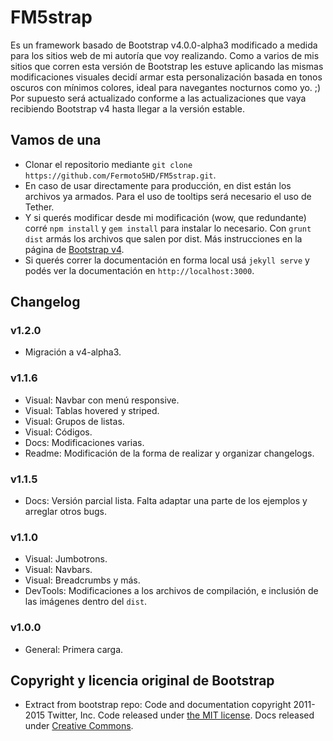 # FM5strap

Es un framework basado de Bootstrap v4.0.0-alpha3 modificado a medida para los sitios web de mi autoría que voy realizando. Como a varios de mis sitios que corren esta versión de Bootstrap les estuve aplicando las mismas modificaciones visuales decidí armar esta personalización basada en tonos oscuros con mínimos colores, ideal para navegantes nocturnos como yo. ;) 
Por supuesto será actualizado conforme a las actualizaciones que vaya recibiendo Bootstrap v4 hasta llegar a la versión estable. 


## Vamos de una

* Clonar el repositorio mediante `git clone https://github.com/Fermoto5HD/FM5strap.git`.
* En caso de usar directamente para producción, en dist están los archivos ya armados. Para el uso de tooltips será necesario el uso de Tether. 
* Y si querés modificar desde mi modificación (wow, que redundante) corré `npm install` y `gem install` para instalar lo necesario. Con `grunt dist` armás los archivos que salen por dist. Más instrucciones en la página de [Bootstrap v4](v4-alpha.getbootstrap.com/getting-started/build-tools). 
* Si querés correr la documentación en forma local usá `jekyll serve` y podés ver la documentación en `http://localhost:3000`.


## Changelog 
### v1.2.0
* Migración a v4-alpha3. 

### v1.1.6
* Visual: Navbar con menú responsive. 
* Visual: Tablas hovered y striped. 
* Visual: Grupos de listas. 
* Visual: Códigos. 
* Docs: Modificaciones varias. 
* Readme: Modificación de la forma de realizar y organizar changelogs. 

### v1.1.5 
* Docs: Versión parcial lista. Falta adaptar una parte de los ejemplos y arreglar otros bugs. 

### v1.1.0 
* Visual: Jumbotrons. 
* Visual: Navbars. 
* Visual: Breadcrumbs y más. 
* DevTools: Modificaciones a los archivos de compilación, e inclusión de las imágenes dentro del `dist`. 

### v1.0.0 
* General: Primera carga. 


## Copyright y licencia original de Bootstrap
* Extract from bootstrap repo: 
Code and documentation copyright 2011-2015 Twitter, Inc. Code released under [the MIT license](https://github.com/twbs/bootstrap/blob/master/LICENSE). Docs released under [Creative Commons](https://github.com/twbs/bootstrap/blob/master/docs/LICENSE).